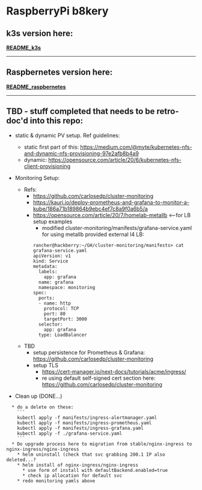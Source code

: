 # RaspberryPi b8kery

## k3s version here:
**[README_k3s](https://github.com/kcalmond/b8kery/blob/master/k3s/README_k3s.md)**

___

## Raspbernetes version here:
**[README_raspbernetes](https://github.com/kcalmond/b8kery/blob/master/raspbernetes/README_raspbernetes.md)**


___
## TBD - stuff completed that needs to be retro-doc'd into this repo:
* static & dynamic PV setup. Ref guidelines:
  * static first part of this: https://medium.com/@myte/kubernetes-nfs-and-dynamic-nfs-provisioning-97e2afb8b4a9
  * dynamic: https://opensource.com/article/20/6/kubernetes-nfs-client-provisioning

* Monitoring Setup:
  * Refs:
    * https://github.com/carlosedp/cluster-monitoring
    * https://kauri.io/deploy-prometheus-and-grafana-to-monitor-a-kube/186a71b189864b9ebc4ef7c8a9f0a6b5/a
    * https://opensource.com/article/20/7/homelab-metallb  <--for LB setup examples
      * modified cluster-monitoring/manifests/grafana-service.yaml for using metallb provided external l4 LB:
      ```
      rancher@hackberry:~/GH/cluster-monitoring/manifests> cat grafana-service.yaml
      apiVersion: v1
      kind: Service
      metadata:
        labels:
          app: grafana
        name: grafana
        namespace: monitoring
      spec:
        ports:
        - name: http
          protocol: TCP
          port: 80
          targetPort: 3000
        selector:
          app: grafana
        type: LoadBalancer
        ```
  * TBD
    * setup persistence for Prometheus & Grafana: https://github.com/carlosedp/cluster-monitoring
    * setup TLS
      * https://cert-manager.io/next-docs/tutorials/acme/ingress/
      * re using default self-signed cert section here: https://github.com/carlosedp/cluster-monitoring


* Clean up
(DONE...)
```
  * do a delete on these:
    ```
    kubectl apply -f manifests/ingress-alertmanager.yaml
    kubectl apply -f manifests/ingress-prometheus.yaml
    kubectl apply -f manifests/ingress-grafana.yaml
    kubectl apply -f ./grafana-service.yaml
    ```
  * Do upgrade process here to migration from stable/nginx-ingress to nginx-ingress/nginx-ingress
    * helm uninstall (check that svc grabbing 200.1 IP also deleted...?
    * helm install of nginx-ingress/nginx-ingress
      * use form of install with defaultBackend.enabled=true
      * check ip allocation for default svc
    * redo monitoring yamls above
```
